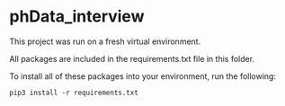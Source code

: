 # phData_interview

This project was run on a fresh virtual environment.

All packages are included in the requirements.txt file in this folder.

To install all of these packages into your environment, run the following:
```
pip3 install -r requirements.txt
```
